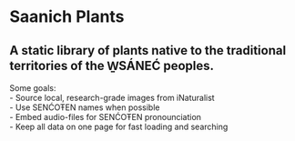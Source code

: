 # Saanich Plants
## A static library of plants native to the traditional territories of the W̱SÁNEĆ peoples.  
Some goals:  
  \- Source local, research-grade images from iNaturalist  
  \- Use SENĆOŦEN names when possible  
  \- Embed audio-files for SENĆOŦEN pronounciation  
  \- Keep all data on one page for fast loading and searching  
